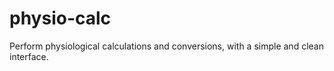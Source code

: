 # physio-calc
Perform physiological calculations and conversions, with a simple and clean interface.
